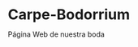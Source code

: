 # Carpe-Bodorrium
Página Web de nuestra boda
<!DOCTYPE html>
<html lang="es">
<head>
    <meta charset="UTF-8">
    <meta name="viewport" content="width=device-width, initial-scale=1.0">
    <title>Nuestra Boda - [Nombres]</title>
    <style>
        * {
            margin: 0;
            padding: 0;
            box-sizing: border-box;
        }

        body {
            font-family: 'Georgia', serif;
            line-height: 1.6;
            color: #333;
            background: linear-gradient(135deg, #ffeef7 0%, #fff5f5 100%);
        }

        .container {
            max-width: 1200px;
            margin: 0 auto;
            padding: 0 20px;
        }

        /* Header */
        .header {
            background: linear-gradient(rgba(0,0,0,0.3), rgba(0,0,0,0.3)), 
                        url('data:image/svg+xml,<svg xmlns="http://www.w3.org/2000/svg" viewBox="0 0 1200 600"><rect width="1200" height="600" fill="%23f8c8dc"/><circle cx="200" cy="150" r="80" fill="%23ffffff" opacity="0.1"/><circle cx="800" cy="400" r="120" fill="%23ffffff" opacity="0.1"/><circle cx="1000" cy="200" r="60" fill="%23ffffff" opacity="0.1"/></svg>');
            background-size: cover;
            background-position: center;
            height: 100vh;
            display: flex;
            align-items: center;
            justify-content: center;
            text-align: center;
            color: white;
            position: relative;
        }

        .header::before {
            content: '';
            position: absolute;
            top: 0;
            left: 0;
            right: 0;
            bottom: 0;
            background: linear-gradient(45deg, rgba(219, 112, 147, 0.7), rgba(255, 182, 193, 0.7));
        }

        .header-content {
            position: relative;
            z-index: 2;
        }

        .header h1 {
            font-size: 4rem;
            margin-bottom: 1rem;
            font-weight: 300;
            text-shadow: 2px 2px 4px rgba(0,0,0,0.3);
            animation: fadeInUp 1s ease-out;
        }

        .header .date {
            font-size: 1.5rem;
            margin-bottom: 2rem;
            opacity: 0.9;
            animation: fadeInUp 1s ease-out 0.5s both;
        }

        .scroll-indicator {
            position: absolute;
            bottom: 30px;
            left: 50%;
            transform: translateX(-50%);
            animation: bounce 2s infinite;
        }

        .scroll-indicator::after {
            content: '↓';
            font-size: 2rem;
            color: white;
        }

        /* Navigation */
        .nav {
            background: rgba(255, 255, 255, 0.95);
            backdrop-filter: blur(10px);
            position: sticky;
            top: 0;
            z-index: 100;
            padding: 1rem 0;
            box-shadow: 0 2px 20px rgba(0,0,0,0.1);
        }

        .nav ul {
            list-style: none;
            display: flex;
            justify-content: center;
            gap: 2rem;
        }

        .nav a {
            text-decoration: none;
            color: #333;
            font-weight: 500;
            padding: 0.5rem 1rem;
            border-radius: 25px;
            transition: all 0.3s ease;
        }

        .nav a:hover {
            background: linear-gradient(45deg, #db7093, #ffb6c1);
            color: white;
            transform: translateY(-2px);
        }

        /* Sections */
        .section {
            padding: 4rem 0;
            margin: 2rem 0;
        }

        .section-title {
            text-align: center;
            font-size: 2.5rem;
            margin-bottom: 3rem;
            color: #db7093;
            position: relative;
        }

        .section-title::after {
            content: '';
            display: block;
            width: 80px;
            height: 3px;
            background: linear-gradient(45deg, #db7093, #ffb6c1);
            margin: 1rem auto;
            border-radius: 2px;
        }

        /* About Section */
        .about {
            background: white;
            border-radius: 20px;
            padding: 3rem;
            margin: 2rem 0;
            box-shadow: 0 10px 30px rgba(0,0,0,0.1);
        }

        .couple-info {
            display: grid;
            grid-template-columns: 1fr 1fr;
            gap: 3rem;
            margin-top: 2rem;
        }

        .bride, .groom {
            text-align: center;
            padding: 2rem;
            background: linear-gradient(135deg, #ffeef7, #fff5f5);
            border-radius: 15px;
            transition: transform 0.3s ease;
        }

        .bride:hover, .groom:hover {
            transform: translateY(-5px);
        }

        .couple-photo {
            width: 150px;
            height: 150px;
            border-radius: 50%;
            background: linear-gradient(45deg, #db7093, #ffb6c1);
            margin: 0 auto 1rem;
            display: flex;
            align-items: center;
            justify-content: center;
            font-size: 3rem;
            color: white;
        }

        /* Event Details */
        .event-details {
            background: white;
            border-radius: 20px;
            padding: 3rem;
            box-shadow: 0 10px 30px rgba(0,0,0,0.1);
        }

        .event-grid {
            display: grid;
            grid-template-columns: repeat(auto-fit, minmax(300px, 1fr));
            gap: 2rem;
            margin-top: 2rem;
        }

        .event-card {
            background: linear-gradient(135deg, #ffeef7, #fff5f5);
            padding: 2rem;
            border-radius: 15px;
            text-align: center;
            transition: transform 0.3s ease;
        }

        .event-card:hover {
            transform: translateY(-5px);
        }

        .event-icon {
            font-size: 3rem;
            margin-bottom: 1rem;
        }

        /* RSVP Form */
        .rsvp {
            background: white;
            border-radius: 20px;
            padding: 3rem;
            box-shadow: 0 10px 30px rgba(0,0,0,0.1);
        }

        .form-group {
            margin-bottom: 1.5rem;
        }

        .form-group label {
            display: block;
            margin-bottom: 0.5rem;
            font-weight: 500;
            color: #333;
        }

        .form-group input,
        .form-group select,
        .form-group textarea {
            width: 100%;
            padding: 1rem;
            border: 2px solid #f0f0f0;
            border-radius: 10px;
            font-size: 1rem;
            transition: border-color 0.3s ease;
        }

        .form-group input:focus,
        .form-group select:focus,
        .form-group textarea:focus {
            outline: none;
            border-color: #db7093;
        }

        .form-row {
            display: grid;
            grid-template-columns: 1fr 1fr;
            gap: 1rem;
        }

        .btn {
            background: linear-gradient(45deg, #db7093, #ffb6c1);
            color: white;
            padding: 1rem 2rem;
            border: none;
            border-radius: 25px;
            font-size: 1.1rem;
            cursor: pointer;
            transition: all 0.3s ease;
            display: inline-block;
            text-decoration: none;
        }

        .btn:hover {
            transform: translateY(-2px);
            box-shadow: 0 5px 15px rgba(219, 112, 147, 0.4);
        }

        /* Photo Gallery */
        .photo-gallery {
            background: white;
            border-radius: 20px;
            padding: 3rem;
            box-shadow: 0 10px 30px rgba(0,0,0,0.1);
        }

        .upload-area {
            border: 3px dashed #db7093;
            border-radius: 15px;
            padding: 3rem;
            text-align: center;
            margin-bottom: 2rem;
            transition: all 0.3s ease;
            cursor: pointer;
        }

        .upload-area:hover {
            background: #ffeef7;
            border-color: #ffb6c1;
        }

        .upload-area.dragover {
            background: #ffeef7;
            transform: scale(1.02);
        }

        .photo-grid {
            display: grid;
            grid-template-columns: repeat(auto-fill, minmax(200px, 1fr));
            gap: 1rem;
            margin-top: 2rem;
        }

        .photo-item {
            aspect-ratio: 1;
            background: #f0f0f0;
            border-radius: 10px;
            overflow: hidden;
            position: relative;
            transition: transform 0.3s ease;
        }

        .photo-item:hover {
            transform: scale(1.05);
        }

        .photo-item img {
            width: 100%;
            height: 100%;
            object-fit: cover;
        }

        /* Footer */
        .footer {
            background: linear-gradient(45deg, #db7093, #ffb6c1);
            color: white;
            text-align: center;
            padding: 3rem 0;
            margin-top: 4rem;
        }

        .footer h3 {
            margin-bottom: 1rem;
            font-size: 2rem;
        }

        .countdown {
            display: flex;
            justify-content: center;
            gap: 2rem;
            margin: 2rem 0;
        }

        .countdown-item {
            text-align: center;
            background: rgba(255,255,255,0.2);
            padding: 1rem;
            border-radius: 10px;
        }

        .countdown-number {
            font-size: 2rem;
            font-weight: bold;
            display: block;
        }

        /* Animations */
        @keyframes fadeInUp {
            from {
                opacity: 0;
                transform: translateY(30px);
            }
            to {
                opacity: 1;
                transform: translateY(0);
            }
        }

        @keyframes bounce {
            0%, 20%, 50%, 80%, 100% {
                transform: translateX(-50%) translateY(0);
            }
            40% {
                transform: translateX(-50%) translateY(-10px);
            }
            60% {
                transform: translateX(-50%) translateY(-5px);
            }
        }

        /* Responsive */
        @media (max-width: 768px) {
            .header h1 {
                font-size: 2.5rem;
            }
            
            .nav ul {
                flex-wrap: wrap;
                gap: 1rem;
            }
            
            .couple-info {
                grid-template-columns: 1fr;
            }
            
            .form-row {
                grid-template-columns: 1fr;
            }
            
            .countdown {
                flex-wrap: wrap;
                gap: 1rem;
            }
        }
    </style>
</head>
<body>
    <!-- Header -->
    <header class="header">
        <div class="header-content">
            <h1>María & Carlos</h1>
            <p class="date">15 de Junio, 2024</p>
            <p>¡Nos casamos y queremos celebrarlo contigo!</p>
        </div>
        <div class="scroll-indicator"></div>
    </header>

    <!-- Navigation -->
    <nav class="nav">
        <ul>
            <li><a href="#inicio">Inicio</a></li>
            <li><a href="#nosotros">Nosotros</a></li>
            <li><a href="#evento">El Evento</a></li>
            <li><a href="#confirmacion">Confirmación</a></li>
            <li><a href="#fotos">Fotos</a></li>
        </ul>
    </nav>

    <div class="container">
        <!-- About Section -->
        <section id="nosotros" class="section">
            <div class="about">
                <h2 class="section-title">Nuestra Historia</h2>
                <p style="text-align: center; font-size: 1.2rem; margin-bottom: 2rem; color: #666;">
                    Después de 5 años juntos, hemos decidido dar el gran paso. Queremos compartir este momento especial 
                    con las personas más importantes de nuestras vidas.
                </p>
                
                <div class="couple-info">
                    <div class="bride">
                        <div class="couple-photo">👰</div>
                        <h3>María</h3>
                        <p>Profesora de arte, amante de los libros y los gatos. Su sonrisa ilumina cualquier habitación y su corazón es tan grande como su amor por la repostería.</p>
                    </div>
                    <div class="groom">
                        <div class="couple-photo">🤵</div>
                        <h3>Carlos</h3>
                        <p>Ingeniero de software, músico aficionado y chef de fin de semana. Su humor y paciencia infinita lo convierten en el compañero perfecto para cualquier aventura.</p>
                    </div>
                </div>
            </div>
        </section>

        <!-- Event Details -->
        <section id="evento" class="section">
            <div class="event-details">
                <h2 class="section-title">Detalles del Evento</h2>
                
                <div class="event-grid">
                    <div class="event-card">
                        <div class="event-icon">⛪</div>
                        <h3>Ceremonia</h3>
                        <p><strong>Hora:</strong> 17:00</p>
                        <p><strong>Lugar:</strong> Iglesia de San Miguel</p>
                        <p><strong>Dirección:</strong> Calle Principal 123, Centro</p>
                    </div>
                    
                    <div class="event-card">
                        <div class="event-icon">🎉</div>
                        <h3>Recepción</h3>
                        <p><strong>Hora:</strong> 19:00</p>
                        <p><strong>Lugar:</strong> Salón de Eventos "El Jardín"</p>
                        <p><strong>Dirección:</strong> Av. de las Flores 456</p>
                    </div>
                    
                    <div class="event-card">
                        <div class="event-icon">🍽️</div>
                        <h3>Banquete</h3>
                        <p><strong>Hora:</strong> 20:30</p>
                        <p><strong>Menú:</strong> Cena de tres tiempos</p>
                        <p><strong>Incluye:</strong> Barra libre y pastel</p>
                    </div>
                    
                    <div class="event-card">
                        <div class="event-icon">💃</div>
                        <h3>Fiesta</h3>
                        <p><strong>Hora:</strong> 22:00 - 03:00</p>
                        <p><strong>Música:</strong> DJ + Banda en vivo</p>
                        <p><strong>Dress Code:</strong> Formal/Elegante</p>
                    </div>
                </div>
                
                <div style="margin-top: 3rem; text-align: center; padding: 2rem; background: #ffeef7; border-radius: 15px;">
                    <h3 style="color: #db7093; margin-bottom: 1rem;">Información Importante</h3>
                    <p>• La ceremonia será al aire libre, recomendamos traer una chaqueta ligera</p>
                    <p>• Habrá servicio de guardería para los niños durante la recepción</p>
                    <p>• El lugar cuenta con estacionamiento gratuito</p>
                    <p>• Por favor, confirma tu asistencia antes del 1 de junio</p>
                </div>
            </div>
        </section>

        <!-- RSVP Section -->
        <section id="confirmacion" class="section">
            <div class="rsvp">
                <h2 class="section-title">Confirma tu Asistencia</h2>
                
                <form id="rsvpForm">
                    <div class="form-row">
                        <div class="form-group">
                            <label for="nombre">Nombre Completo *</label>
                            <input type="text" id="nombre" name="nombre" required>
                        </div>
                        <div class="form-group">
                            <label for="email">Email *</label>
                            <input type="email" id="email" name="email" required>
                        </div>
                    </div>
                    
                    <div class="form-row">
                        <div class="form-group">
                            <label for="telefono">Teléfono</label>
                            <input type="tel" id="telefono" name="telefono">
                        </div>
                        <div class="form-group">
                            <label for="acompanantes">Número de Acompañantes</label>
                            <select id="acompanantes" name="acompanantes">
                                <option value="0">Solo yo</option>
                                <option value="1">1 acompañante</option>
                                <option value="2">2 acompañantes</option>
                                <option value="3">3 acompañantes</option>
                                <option value="4">4+ acompañantes</option>
                            </select>
                        </div>
                    </div>
                    
                    <div class="form-group">
                        <label for="nombres_acompanantes">Nombres de Acompañantes</label>
                        <input type="text" id="nombres_acompanantes" name="nombres_acompanantes" placeholder="Nombres completos separados por comas">
                    </div>
                    
                    <div class="form-group">
                        <label for="restricciones">Restricciones Alimentarias</label>
                        <textarea id="restricciones" name="restricciones" rows="3" placeholder="Por favor especifica cualquier alergia o restricción alimentaria..."></textarea>
                    </div>
                    
                    <div class="form-group">
                        <label for="mensaje">Mensaje para los Novios</label>
                        <textarea id="mensaje" name="mensaje" rows="4" placeholder="Déjanos un mensaje especial..."></textarea>
                    </div>
                    
                    <div style="text-align: center; margin-top: 2rem;">
                        <button type="submit" class="btn">Confirmar Asistencia</button>
                    </div>
                </form>
                
                <div id="confirmationMessage" style="display: none; text-align: center; margin-top: 2rem; padding: 1rem; background: #d4edda; border-radius: 10px; color: #155724;">
                    ¡Gracias por confirmar tu asistencia! Nos emociona celebrar contigo.
                </div>
            </div>
        </section>

        <!-- Photo Gallery -->
        <section id="fotos" class="section">
            <div class="photo-gallery">
                <h2 class="section-title">Galería de Fotos</h2>
                <p style="text-align: center; margin-bottom: 2rem; color: #666;">
                    ¡Comparte tus fotos del gran día! Sube las mejores imágenes de la celebración.
                </p>
                
                <div class="upload-area" id="uploadArea">
                    <div style="font-size: 3rem; margin-bottom: 1rem;">📸</div>
                    <h3>Arrastra tus fotos aquí o haz clic para seleccionar</h3>
                    <p style="margin-top: 1rem; color: #666;">Formatos aceptados: JPG, PNG, GIF (máx. 5MB por foto)</p>
                    <input type="file" id="photoUpload" multiple accept="image/*" style="display: none;">
                </div>
                
                <div class="photo-grid" id="photoGrid">
                    <!-- Las fotos aparecerán aquí -->
                </div>
            </div>
        </section>
    </div>

    <!-- Footer -->
    <footer class="footer">
        <div class="container">
            <h3>¡Faltan muy pocos días!</h3>
            <div class="countdown" id="countdown">
                <div class="countdown-item">
                    <span class="countdown-number" id="days">00</span>
                    <span>Días</span>
                </div>
                <div class="countdown-item">
                    <span class="countdown-number" id="hours">00</span>
                    <span>Horas</span>
                </div>
                <div class="countdown-item">
                    <span class="countdown-number" id="minutes">00</span>
                    <span>Minutos</span>
                </div>
                <div class="countdown-item">
                    <span class="countdown-number" id="seconds">00</span>
                    <span>Segundos</span>
                </div>
            </div>
            <p style="margin-top: 2rem;">Con amor, María & Carlos ❤️</p>
        </div>
    </footer>

    <script>
        // Datos de confirmaciones (simulando base de datos)
        let confirmaciones = [];

        // Smooth scrolling para navegación
        document.querySelectorAll('a[href^="#"]').forEach(anchor => {
            anchor.addEventListener('click', function (e) {
                e.preventDefault();
                const target = document.querySelector(this.getAttribute('href'));
                if (target) {
                    target.scrollIntoView({
                        behavior: 'smooth',
                        block: 'start'
                    });
                }
            });
        });

        // Formulario RSVP
        document.getElementById('rsvpForm').addEventListener('submit', function(e) {
            e.preventDefault();
            
            const formData = new FormData(this);
            const data = {};
            for (let [key, value] of formData.entries()) {
                data[key] = value;
            }
            
            // Agregar timestamp
            data.fecha_confirmacion = new Date().toISOString();
            
            // Simular guardado (aquí conectarías con tu backend/Excel)
            confirmaciones.push(data);
            
            // Mostrar mensaje de confirmación
            document.getElementById('confirmationMessage').style.display = 'block';
            this.style.display = 'none';
            
            // Log para desarrollo (puedes ver los datos en la consola del navegador)
            console.log('Nueva confirmación:', data);
            console.log('Todas las confirmaciones:', confirmaciones);
        });

        // Upload de fotos
        const uploadArea = document.getElementById('uploadArea');
        const photoUpload = document.getElementById('photoUpload');
        const photoGrid = document.getElementById('photoGrid');
        let uploadedPhotos = [];

        uploadArea.addEventListener('click', () => photoUpload.click());

        uploadArea.addEventListener('dragover', (e) => {
            e.preventDefault();
            uploadArea.classList.add('dragover');
        });

        uploadArea.addEventListener('dragleave', () => {
            uploadArea.classList.remove('dragover');
        });

        uploadArea.addEventListener('drop', (e) => {
            e.preventDefault();
            uploadArea.classList.remove('dragover');
            handleFiles(e.dataTransfer.files);
        });

        photoUpload.addEventListener('change', (e) => {
            handleFiles(e.target.files);
        });

        function handleFiles(files) {
            Array.from(files).forEach(file => {
                if (file.type.startsWith('image/') && file.size <= 5 * 1024 * 1024) {
                    const reader = new FileReader();
                    reader.onload = (e) => {
                        const photoData = {
                            id: Date.now() + Math.random(),
                            src: e.target.result,
                            name: file.name,
                            uploadedAt: new Date().toISOString()
                        };
                        uploadedPhotos.push(photoData);
                        displayPhoto(photoData);
                    };
                    reader.readAsDataURL(file);
                }
            });
        }

        function displayPhoto(photoData) {
            const photoItem = document.createElement('div');
            photoItem.className = 'photo-item';
            photoItem.innerHTML = `<img src="${photoData.src}" alt="${photoData.name}">`;
            photoGrid.appendChild(photoItem);
        }

        // Countdown timer
        function updateCountdown() {
            const weddingDate = new Date('2024-06-15T17:00:00');
            const now = new Date();
            const difference = weddingDate.getTime() - now.getTime();

            if (difference > 0) {
                const days = Math.floor(difference / (1000 * 60 * 60 * 24));
                const hours = Math.floor((difference % (1000 * 60 * 60 * 24)) / (1000 * 60 * 60));
                const minutes = Math.floor((difference % (1000 * 60 * 60)) / (1000 * 60));
                const seconds = Math.floor((difference % (1000 * 60)) / 1000);

                document.getElementById('days').textContent = days.toString().padStart(2, '0');
                document.getElementById('hours').textContent = hours.toString().padStart(2, '0');
                document.getElementById('minutes').textContent = minutes.toString().padStart(2, '0');
                document.getElementById('seconds').textContent = seconds.toString().padStart(2, '0');
            } else {
                document.getElementById('countdown').innerHTML = '<h2>¡Es hoy! ❤️</h2>';
            }
        }

        // Actualizar countdown cada segundo
        setInterval(updateCountdown, 1000);
        updateCountdown();

        // Función para exportar confirmaciones (para desarrollo)
        function exportarConfirmaciones() {
            const dataStr = JSON.stringify(confirmaciones, null, 2);
            const dataBlob = new Blob([dataStr], {type: 'application/json'});
            const url = URL.createObjectURL(dataBlob);
            const link = document.createElement('a');
            link.href = url;
            link.download = 'confirmaciones_boda.json';
            link.click();
        }

        // Hacer la función disponible globalmente para testing
        window.exportarConfirmaciones = exportarConfirmaciones;
    </script>
</body>
</html>
